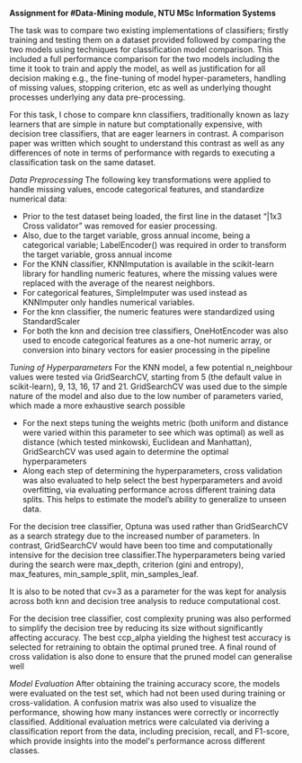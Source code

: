 **Assignment for #Data-Mining module, NTU MSc Information Systems**

The task was to compare two existing implementations of classifiers; firstly training and testing them on a dataset provided followed by comparing the two models using techniques for classification model comparison. This included a full performance comparison for the two models including the time it took to train and apply the model, as well as justification for all decision making e.g., the fine-tuning of model hyper-parameters, handling of missing values, stopping criterion, etc as well as underlying thought processes underlying any data pre-processing.

For this task, I chose to compare knn classifiers, traditionally known as lazy learners that are simple in nature but comptationally expensive, with decision tree classifiers, that are eager learners in contrast. A comparison paper was written which sought to understand this contrast as well as any differences of note in terms of performance with regards to executing a classification task on the same dataset.

_Data Preprocessing_
The following key transformations were applied to handle missing values, encode categorical features, and standardize numerical data: 
- Prior to the test dataset being loaded, the first line in the dataset “|1x3 Cross validator” was removed for easier processing. 
- Also, due to the target variable, gross annual income, being a categorical variable; LabelEncoder() was required in order to transform the target variable, gross annual income
- For the KNN classifier, KNNImputation is available in the scikit-learn library for handling numeric features, where the missing values were replaced with the average of the nearest neighbors.
- For categorical features, SimpleImputer was used instead as KNNImputer only handles numerical variables.
- For the knn classifier, the numeric features were standardized using StandardScaler
- For both the knn and decision tree classifiers, OneHotEncoder was also used to encode categorical features as a one-hot numeric array, or conversion into binary vectors for easier processing in the pipeline

_Tuning of Hyperparameters_
For the KNN model, a few potential n_neighbour values were tested via GridSearchCV, starting from 5 (the default value in scikit-learn), 9, 13, 16, 17 and 21. GridSearchCV was used due to the simple nature of the model and also due to the low number of parameters varied, which made a more exhaustive search possible
  - For the next steps tuning the weights metric (both uniform and distance were varied within this parameter to see which was optimal) as well as        distance (which tested minkowski, Euclidean and Manhattan), GridSearchCV was used again to determine the optimal hyperparameters
  - Along each step of determining the hyperparameters, cross validation was also evaluated to help select the best hyperparameters and avoid overfitting, via evaluating performance across different training data splits. This helps to estimate the model’s ability to generalize to unseen data.
    
For the decision tree classifier, Optuna was used rather than GridSearchCV as a search strategy due to the increased number of parameters. In contrast, GridSearchCV would have been too time and computationally intensive for the decision tree classifier.The hyperparameters being varied during the search were max_depth, criterion (gini and entropy), max_features, min_sample_split, min_samples_leaf. 

It is also to be noted that cv=3 as a parameter for the was kept for analysis across both knn and decision tree analysis to reduce computational cost.

For the decision tree classifier, cost complexity pruning was also performed to simplify the decision tree by reducing its size without significantly affecting accuracy. The best ccp_alpha yielding the highest test accuracy is selected for retraining to obtain the optimal pruned tree. A final round of cross validation is also done to ensure that the pruned model can generalise well

_Model Evaluation_
After obtaining the training accuracy score, the models were evaluated on the test set, which had not been used during training or cross-validation. A confusion matrix was also used to visualize the performance, showing how many instances were correctly or incorrectly classified.
Additional evaluation metrics were calculated via deriving a classification report from the data, including precision, recall, and F1-score, which provide insights into the model's performance across different classes.

